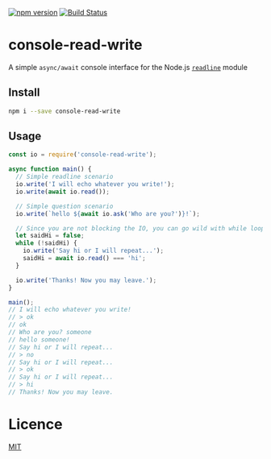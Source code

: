 [![npm version](https://badge.fury.io/js/console-read-write.svg)](https://www.npmjs.com/package/console-read-write)
[![Build Status](https://api.travis-ci.org/assister-ai/console-read-write.svg?branch=master)](https://travis-ci.org/assister-ai/console-read-write)

# console-read-write
A simple `async/await` console interface for the Node.js [`readline`](https://nodejs.org/api/readline.htm) module

## Install
```sh
npm i --save console-read-write
```

## Usage

```js
const io = require('console-read-write');

async function main() {
  // Simple readline scenario
  io.write('I will echo whatever you write!');
  io.write(await io.read());

  // Simple question scenario
  io.write(`hello ${await io.ask('Who are you?')}!`);

  // Since you are not blocking the IO, you can go wild with while loops!
  let saidHi = false;
  while (!saidHi) {
    io.write('Say hi or I will repeat...');
    saidHi = await io.read() === 'hi';
  }

  io.write('Thanks! Now you may leave.');
}

main();
// I will echo whatever you write!
// > ok
// ok
// Who are you? someone
// hello someone!
// Say hi or I will repeat...
// > no
// Say hi or I will repeat...
// > ok
// Say hi or I will repeat...
// > hi
// Thanks! Now you may leave.
```

# Licence
[MIT](https://github.com/assister-ai/console-read-write/blob/master/LICENSE)
